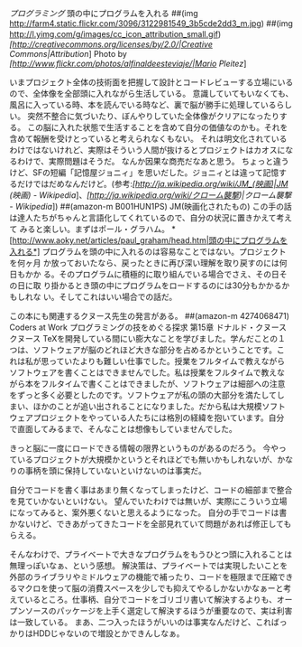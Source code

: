 *プログラミング* 頭の中にプログラムを入れる
 ##(img http://farm4.static.flickr.com/3096/3122981549_3b5cde2dd3_m.jpg)
 ##(img http://l.yimg.com/g/images/cc_icon_attribution_small.gif)　　*[http://creativecommons.org/licenses/by/2.0/|Creative Commons|Attribution*] Photo by *[http://www.flickr.com/photos/alfinaldeesteviaje/|Mario Pleitez*]

いまプロジェクト全体の技術面を把握して設計とコードレビューする立場にいるので、全体像を全部頭に入れながら生活している。
意識していてもいなくても、風呂に入っている時、本を読んでいる時など、裏で脳が勝手に処理しているらしい。
突然不整合に気づいたり、ぼんやりしていた全体像がクリアになったりする。
この脳に入れた状態で生活することを含めて自分の価値なのかも。それを含めて報酬を受けとっていると考えられなくもない。
それは明文化されているわけではないけれど、実際はそういう人間が抜けるとプロジェクトはカオスになるわけで、実際問題はそうだ。
なんか因果な商売だなあと思う。
ちょっと違うけど、SFの短編「記憶屋ジョニィ」を思いだした。ジョニィとは違って記憶するだけではだめなんだけど。(参考:*[http://ja.wikipedia.org/wiki/JM_(映画)|JM (映画) - Wikipedia*]、*[http://ja.wikipedia.org/wiki/クローム襲撃)|クローム襲撃 - Wikipedia*])
 ##(amazon-m B001HUN1PS) JM(映画化されたもの)
この手の話は達人たちがちゃんと言語化してくれているので、自分の状況に置きかえて考えて
みると楽しい。まずはポール・グラハム。
 *[http://www.aoky.net/articles/paul_graham/head.htm|頭の中にプログラムを入れる*]
 プログラムを頭の中に入れるのは容易なことではない。プロジェクトを何ヶ月
 か放っておいたなら、戻ったときに再び深い理解を取り戻すのには何日もかか
 る。そのプログラムに積極的に取り組んでいる場合でさえ、その日その日に取
 り掛かるとき頭の中にプログラムをロードするのには30分もかかるかもしれな
 い。そしてこれはいい場合での話だ。

この本にも関連するクヌース先生の発言がある。
 ##(amazon-m 4274068471) Coders at Work プログラミングの技をめぐる探求
 第15章 ドナルド・クヌース
 クヌース TeXを開発している間にい膨大なことを学びました。学んだことの１
 つは、ソフトウェアが脳のどれほど大きな部分を占めるかということです。こ
 れは私が思っていたよりも難しい仕事でした。授業をフルタイムで教えながら
 ソフトウェアを書くことはできませんでした。私は授業をフルタイムで教えな
 がら本をフルタイムで書くことはできましたが、ソフトウェアは細部への注意
 をずっと多く必要としたのです。ソフトウェアが私の頭の大部分を満たしてし
 まい、ほかのことが追い出されることになりました。だから私は大規模ソフト
 ウェアプロジェクトをやっている人たちには格別の経緯を抱いています。自分
 で直面してみるまで、そんなことは想像もしていませんでした。

きっと脳に一度にロードできる情報の限界というものがあるのだろう。
今やっているプロジェクトが大規模かというとそれほどでも無いかもしれないが、かなりの事柄を頭に保持していないといけないのは事実だ。

自分でコードを書く事はあまり無くなってしまったけど、コードの細部まで整合を見ていかないといけない。
望んでいたわけでは無いが、実際にこういう立場になってみると、案外悪くないと思えるようになった。
自分の手でコードは書かないけど、できあがってきたコードを全部見れていて問題があれば修正してもらえる。

そんなわけで、プライベートで大きなプログラムをもうひとつ頭に入れることは無理っぽいなぁ、という感想。
解決策は、プライベートでは実現したいことを外部のライブラリやミドルウェアの機能で補ったり、コードを極限まで圧縮できるマクロを使って脳の消費スペースを少しでも抑えてやるしかないかなぁーと考えているところ。仕事柄、自分でコードをゴリゴリ書いて解決するよりも、オープンソースのパッケージを上手く選定して解決するほうが重要なので、実は利害は一致している。
まあ、二つ入ったほうがいいのは事実なんだけど、こればっかりはHDDじゃないので増設とかできんしなぁ。
